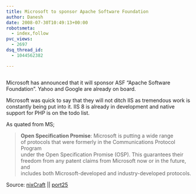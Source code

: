 ```yaml
---
title: Microsoft to sponsor Apache Software Foundation
author: Danesh
date: 2008-07-30T10:49:13+00:00
robotsmeta:
  - index,follow
pvc_views:
  - 2697
dsq_thread_id:
  - 1044562382

---
```

<img style="max-width: 800px;" src="/wp-content/uploads/2008/07/ms-asf.jpg" alt="" />

Microsoft has announced that it will sponsor ASF &#8220;Apache Software Foundation&#8221;. Yahoo and Google are already on board.

Microsoft was quick to say that they will not ditch IIS as tremendous work is constantly being put into it. IIS 8 is already in development and native support for PHP is on the todo list.

As quated from MS;

> **Open Specification Promise**: Microsoft is putting a wide range  
> of protocols that were formerly in the Communications Protocol Program  
> under the Open Specification Promise (OSP). This guarantees their  
> freedom from any patent claims from Microsoft now or in the future, and  
> includes both Microsoft-developed and industry-developed protocols.

Source: [nixCraft][1] || [port25][2]

 [1]: http://www.cyberciti.biz/tips/microsoft-backs-apache-and-open-source.html
 [2]: http://port25.technet.com/archive/2008/07/25/oscon2008.aspx